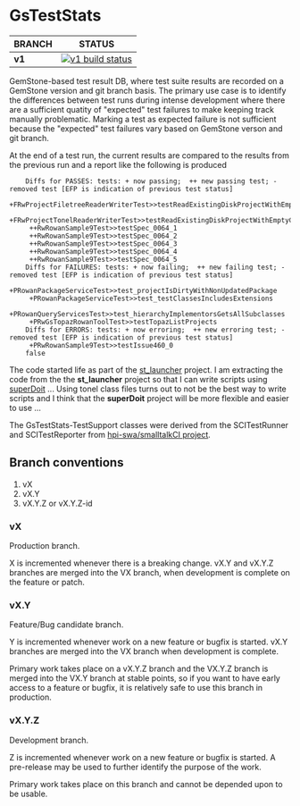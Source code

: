 # GsTestStats


BRANCH | STATUS
------------- | -------------
**v1** | [![**v1** build status](https://github.com/dalehenrich/GsTestStats/actions/workflows/ci.yml/badge.svg?branch=v1)](https://github.com/dalehenrich/GsTestStats/actions)


GemStone-based test result DB, where test suite results are recorded on a GemStone version and git branch basis. The primary use case is to identify the differences between test runs during intense development where there are a sufficient quatity of "expected" test failures to make keeping track manually problematic. Marking a test as expected failure is not sufficient because the "expected" test failures vary based on GemStone verson and git branch.

At the end of a test run, the current results are compared to the results from the previous run and a report like the following is produced
```
    Diffs for PASSES: tests: + now passing;  ++ new passing test; - removed test [EFP is indication of previous test status]
     +FRwProjectFiletreeReaderWriterTest>>testReadExistingDiskProjectWithEmptyClassExtension
     +FRwProjectTonelReaderWriterTest>>testReadExistingDiskProjectWithEmptyClassExtension
     ++RwRowanSample9Test>>testSpec_0064_1
     ++RwRowanSample9Test>>testSpec_0064_2
     ++RwRowanSample9Test>>testSpec_0064_3
     ++RwRowanSample9Test>>testSpec_0064_4
     ++RwRowanSample9Test>>testSpec_0064_5
    Diffs for FAILURES: tests: + now failing;  ++ new failing test; - removed test [EFP is indication of previous test status]
     +PRowanPackageServiceTest>>test_projectIsDirtyWithNonUpdatedPackage
     +PRowanPackageServiceTest>>test_testClassesIncludesExtensions
     +PRowanQueryServicesTest>>test_hierarchyImplementorsGetsAllSubclasses
     +PRwGsTopazRowanToolTest>>testTopazListProjects
    Diffs for ERRORS: tests: + now erroring;  ++ new erroring test; - removed test [EFP is indication of previous test status]
     +PRwRowanSample9Test>>testIssue460_0
    false
```

The code started life as part of the [st_launcher](https://github.com/dalehenrich/st_launcher) project. I am extracting the code from the the **st_launcher** project so that I can write scripts using [superDoit](https://github.com/dalehenrich/superDoit) ... Using tonel class files turns out to not be the best way to write scripts and I think that the **superDoit** project will be more flexible and easier to use ... 

The GsTestStats-TestSupport classes were derived from the SCITestRunner and SCITestReporter from [hpi-swa/smalltalkCI project](https://github.com/hpi-swa/smalltalkCI).

## Branch conventions
1. vX
2. vX.Y
3. vX.Y.Z or vX.Y.Z-id

### vX
Production branch.

X is incremented whenever there is a breaking change.
vX.Y and vX.Y.Z branches are merged into the VX branch, when development is complete on the feature or patch.

### vX.Y
Feature/Bug candidate branch.
 
Y is incremented whenever work on a new feature or bugfix is started.
vX.Y branches are merged into the VX branch when development is complete.

Primary work takes place on a vX.Y.Z branch and the VX.Y.Z branch is merged into the VX.Y branch at stable points, so if you want to have early access to a feature or bugfix, it is relatively safe to use this branch in production.

### vX.Y.Z
Development branch.

Z is incremented whenever work on a new feature or bugfix is started.
A pre-release may be used to further identify the purpose of the work.

Primary work takes place on this branch and cannot be depended upon to be usable.

